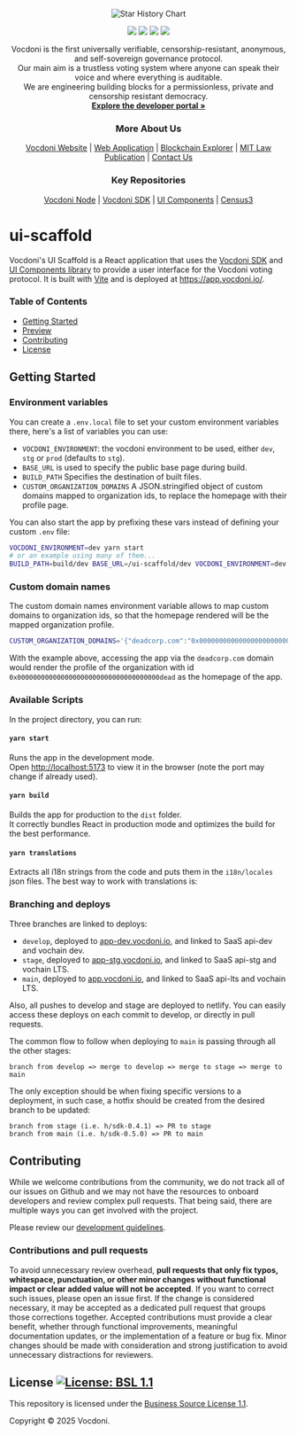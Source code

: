 <p align="center" width="100%">
    <picture>
      <source media="(prefers-color-scheme: dark)" srcset="https://developer.vocdoni.io/img/vocdoni_logotype_full_blank.svg" />
      <source media="(prefers-color-scheme: light)" srcset="https://developer.vocdoni.io/img/vocdoni_logotype_full_white.svg" />
      <img alt="Star History Chart" src="https://developer.vocdoni.io/img/vocdoni_logotype_full_white.svg" />
  </picture>
</p>

<p align="center" width="100%">
    <a href="https://github.com/vocdoni/ui-scaffold/commits/main/"><img src="https://img.shields.io/github/commit-activity/m/vocdoni/ui-scaffold" /></a>
    <a href="https://github.com/vocdoni/ui-scaffold/issues"><img src="https://img.shields.io/github/issues/vocdoni/ui-scaffold" /></a>
    <a href="https://discord.gg/xFTh8Np2ga"><img src="https://img.shields.io/badge/discord-join%20chat-blue.svg" /></a>
    <a href="https://twitter.com/vocdoni"><img src="https://img.shields.io/twitter/follow/vocdoni.svg?style=social&label=Follow" /></a>
</p>

  <div align="center">
    Vocdoni is the first universally verifiable, censorship-resistant, anonymous, and self-sovereign governance protocol. <br />
    Our main aim is a trustless voting system where anyone can speak their voice and where everything is auditable. <br />
    We are engineering building blocks for a permissionless, private and censorship resistant democracy.
    <br />
    <a href="https://developer.vocdoni.io/"><strong>Explore the developer portal »</strong></a>
    <br />
    <h3>More About Us</h3>
    <a href="https://vocdoni.io">Vocdoni Website</a>
    |
    <a href="https://vocdoni.app">Web Application</a>
    |
    <a href="https://explorer.vote/">Blockchain Explorer</a>
    |
    <a href="https://law.mit.edu/pub/remotevotingintheageofcryptography/release/1">MIT Law Publication</a>
    |
    <a href="https://chat.vocdoni.io">Contact Us</a>
    <br />
    <h3>Key Repositories</h3>
    <a href="https://github.com/vocdoni/vocdoni-node">Vocdoni Node</a>
    |
    <a href="https://github.com/vocdoni/vocdoni-sdk/">Vocdoni SDK</a>
    |
    <a href="https://github.com/vocdoni/ui-components">UI Components</a>
    |
    <a href="https://github.com/vocdoni/census3">Census3</a>
  </div>

# ui-scaffold

Vocdoni's UI Scaffold is a React application that uses the [Vocdoni SDK](https://developer.vocdoni.io/sdk) and [UI Components library](https://developer.vocdoni.io/ui-components) to provide a user interface for the Vocdoni voting protocol.
It is built with [Vite](https://vitejs.dev/guide/) and is deployed at https://app.vocdoni.io/.

### Table of Contents
- [Getting Started](#getting-started)
- [Preview](#preview)
- [Contributing](#contributing)
- [License](#license)


## Getting Started

### Environment variables

You can create a `.env.local` file to set your custom environment variables
there, here's a list of variables you can use:

- `VOCDONI_ENVIRONMENT`: the vocdoni environment to be used, either
  `dev`, `stg` or `prod` (defaults to `stg`).
- `BASE_URL` is used to specify the public base page during build.
- `BUILD_PATH` Specifies the destination of built files.
- `CUSTOM_ORGANIZATION_DOMAINS` A JSON.stringified object of custom domains mapped to organization ids, to
  replace the homepage with their profile page.

You can also start the app by prefixing these vars instead of defining your
custom `.env` file:

```bash
VOCDONI_ENVIRONMENT=dev yarn start
# or an example using many of them...
BUILD_PATH=build/dev BASE_URL=/ui-scaffold/dev VOCDONI_ENVIRONMENT=dev yarn build
```

### Custom domain names

The custom domain names environment variable allows to map custom domains to organization ids, so that the homepage
rendered will be the mapped organization profile.

~~~bash
CUSTOM_ORGANIZATION_DOMAINS='{"deadcorp.com":"0x000000000000000000000000000000000000dead"}' yarn build
~~~

With the example above, accessing the app via the `deadcorp.com` domain would render the profile of the organization
with id `0x000000000000000000000000000000000000dead` as the homepage of the app.

### Available Scripts

In the project directory, you can run:

#### `yarn start`

Runs the app in the development mode.<br /> Open
[http://localhost:5173](http://localhost:5173) to view it in the browser (note
the port may change if already used).

#### `yarn build`

Builds the app for production to the `dist` folder.<br /> It correctly bundles
React in production mode and optimizes the build for the best performance.

#### `yarn translations`

Extracts all i18n strings from the code and puts them in the `i18n/locales` json
files. The best way to work with translations is:

### Branching and deploys

Three branches are linked to deploys:

- `develop`, deployed to [app-dev.vocdoni.io], and linked to SaaS api-dev and vochain dev.
- `stage`, deployed to [app-stg.vocdoni.io], and linked to SaaS api-stg and vochain LTS.
- `main`, deployed to [app.vocdoni.io], and linked to SaaS api-lts and vochain LTS.

Also, all pushes to develop and stage are deployed to netlify. You can easily
access these deploys on each commit to develop, or directly in pull requests.

The common flow to follow when deploying to `main` is passing through all the
other stages:

    branch from develop => merge to develop => merge to stage => merge to main

The only exception should be when fixing specific versions to a deployment, in
such case, a hotfix should be created from the desired branch to be updated:

    branch from stage (i.e. h/sdk-0.4.1) => PR to stage
    branch from main (i.e. h/sdk-0.5.0) => PR to main

## Contributing

While we welcome contributions from the community, we do not track all of our issues on Github and we may not have the resources to onboard developers and review complex pull requests. That being said, there are multiple ways you can get involved with the project.

Please review our [development guidelines](https://developer.vocdoni.io/development-guidelines).

### Contributions and pull requests

To avoid unnecessary review overhead, **pull requests that only fix typos, whitespace, punctuation, or other minor changes without functional impact or clear added value will not be accepted**. If you want to correct such issues, please open an issue first. If the change is considered necessary, it may be accepted as a dedicated pull request that groups those corrections together. Accepted contributions must provide a clear benefit, whether through functional improvements, meaningful documentation updates, or the implementation of a feature or bug fix. Minor changes should be made with consideration and strong justification to avoid unnecessary distractions for reviewers.

## License [![License: BSL 1.1](https://img.shields.io/badge/license-BSL%201.1-blue.svg)](https://mariadb.com/bsl11/)

This repository is licensed under the [Business Source License 1.1](./LICENSE).

Copyright © 2025 Vocdoni.


[app-dev.vocdoni.io]: https://app-dev.vocdoni.io
[app-stg.vocdoni.io]: https://app-stg.vocdoni.io
[app.vocdoni.io]: https://app.vocdoni.io
[netlify dev]: https://vocdoni-app-dev.netlify.app/
[netlify stg]: https://vocdoni-app-stg.netlify.app/

[vocdoni logo]: https://docs.vocdoni.io/Logotype.svg
[commit activity badge]: https://img.shields.io/github/commit-activity/m/vocdoni/ui-scaffold
[discord badge]: https://img.shields.io/badge/discord-join%20chat-blue.svg
[github issues badge]: https://img.shields.io/github/issues/vocdoni/ui-scaffold
[twitter badge]: https://img.shields.io/twitter/follow/vocdoni?style=social&label=Follow

[discord invite]: https://discord.gg/xFTh8Np2ga
[twitter follow]: https://twitter.com/intent/user?screen_name=vocdoni
[github issues]: https://github.com/vocdoni/ui-scaffold/issues
[github commits]: https://github.com/vocdoni/ui-scaffold/commits/main

[SDK]: https://developer.vocdoni.io/sdk
[related react packages]: https://github.com/vocdoni/ui-components#vocdonis-ui-components
